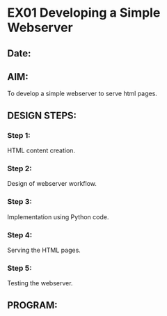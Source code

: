 # EX01 Developing a Simple Webserver
## Date:

## AIM:
To develop a simple webserver to serve html pages.

## DESIGN STEPS:
### Step 1: 
HTML content creation.

### Step 2:
Design of webserver workflow.

### Step 3:
Implementation using Python code.

### Step 4:
Serving the HTML pages.

### Step 5:
Testing the webserver.

## PROGRAM:
<!DOCTYPE html>
<html lang="en">
<head>
    <meta charset="UTF-8">
    <meta name="viewport" content="width=device-width, initial-scale=1.0">
    <title>SEC</title>
    <link rel="stylesheet" href="https://cdn.jsdelivr.net/npm/bootstrap-icons@1.11.3/font/bootstrap-icons.min.css">
    <link href="https://cdn.jsdelivr.net/npm/bootstrap@5.3.3/dist/css/bootstrap.min.css" rel="stylesheet" integrity="sha384-QWTKZyjpPEjISv5WaRU9OFeRpok6YctnYmDr5pNlyT2bRjXh0JMhjY6hW+ALEwIH" crossorigin="anonymous">
    <style>
      .icon{
        color: #cc324b;
        font-size: 25px;
        border: 0px;
        padding: 10px;
      }
      i:hover{
        color: gray;
      }
      .anc{
        color: #cc324b;
      }
      .anc:hover{
        color:gray;
      }
      .bgc{
        background-color: gainsboro;
      }

    </style>
</head>
<body>
    <div class="row border border-3 bgc">
      <div class="col-7 bgc">
        <i class="bi bi-twitter icon"></i>
        <i class="bi bi-youtube icon"></i>
        <i class="bi bi-facebook icon"></i>
        <i class="bi bi-linkedin icon"></i>
        <i class="bi bi-pinterest icon"></i>
        <i class="bi bi-whatsapp icon"></i>
        <i class="bi bi-instagram icon"></i>
      </div>
      <div class="col-3 bgc">
        <nav class="navbar navbar-expand-lg">
          <div class="container-fluid">
            <button class="navbar-toggler" type="button" data-bs-toggle="collapse" data-bs-target="#navbarSupportedContent" aria-controls="navbarSupportedContent" aria-expanded="false" aria-label="Toggle navigation">
              <span class="navbar-toggler-icon"></span>
            </button>
            <div class="collapse navbar-collapse" id="navbarSupportedContent">
              <ul class="navbar-nav me-auto mb-2 mb-lg-0">
                <li class="nav-item">
                  <a class="nav-link anc" aria-current="page" href="#">Alumni</a>
                </li>
                <li class="nav-item">
                  <a class="nav-link anc" href="#">Events</a>
                </li>
                <li class="nav-item dropdown">
                  <a class="nav-link dropdown-toggle anc" href="#" role="button" data-bs-toggle="dropdown" aria-expanded="false">
                    Department
                  </a>
                  <ul class="dropdown-menu">
                    <li><a class="dropdown-item" href="#">CSE</a></li>
                    <li><a class="dropdown-item" href="#">IT</a></li>
                    <li><a class="dropdown-item" href="#">ECE</a></li>
                    <li><a class="dropdown-item" href="#">EEE</a></li>
                    <li><a class="dropdown-item" href="#">AIML</a></li>
                    <li><a class="dropdown-item" href="#">AIDS</a></li>
                  </ul>
                </li>
            </div>
          </div>
        </nav>
      </div>
      <div class="col-2 bgc">
        <nav class="navbar">
          <div class="container-fluid">
            <form class="d-flex" role="search">
              <input class="form-control me-2" type="search" placeholder="Search" aria-label="Search">
              <button class="btn" type="submit" style="color: #cc324b;"><i class="bi bi-search"></i></button>
            </form>
          </div>
        </nav>
      </div>
    </div>
    <div style="display: flex;">
        <div style="width: 30%;">
            <div class="list-group">
                <a href="#" class="list-group-item list-group-item-action active" aria-current="true">ADMISSION ENQUIRY</a>
                <a href="#" class="list-group-item list-group-item-action">Chat with Student Ambassador</a>
                <a href="#" class="list-group-item list-group-item-action">Blogs</a>
            </div>
        </div>
        <div style="width: 70%;">
            <div id="carouselExampleIndicators" class="carousel slide" data-bs-ride="carousel">
                <div class="carousel-indicators">
                  <button type="button" data-bs-target="#carouselExampleIndicators" data-bs-slide-to="0" class="active" aria-current="true" aria-label="Slide 1"></button>
                  <button type="button" data-bs-target="#carouselExampleIndicators" data-bs-slide-to="1" aria-label="Slide 2"></button>
                  <button type="button" data-bs-target="#carouselExampleIndicators" data-bs-slide-to="2" aria-label="Slide 3"></button>
                  <button type="button" data-bs-target="#carouselExampleIndicators" data-bs-slide-to="3" aria-label="Slide 4"></button>
                  <button type="button" data-bs-target="#carouselExampleIndicators" data-bs-slide-to="4" aria-label="Slide 1"></button>
                </div>
                <div class="carousel-inner">
                  <div class="carousel-item active" data-bs-interval="2000">
                    <img src="1.jpeg" class="d-block w-100" alt="...">
                  </div>
                  <div class="carousel-item" data-bs-interval="2000">
                    <img src="2.jpg" class="d-block w-100" alt="...">
                  </div>
                  <div class="carousel-item" data-bs-interval="2000">
                    <img src="3.jpg" class="d-block w-100" alt="...">
                  </div>
                  <div class="carousel-item" data-bs-interval="2000">
                    <img src="4.jpg" class="d-block w-100" alt="...">
                  </div>
                  <div class="carousel-item" data-bs-interval="2000">
                    <img src="5.jpg" class="d-block w-100" alt="...">
                  </div>
                </div>
                <button class="carousel-control-prev" type="button" data-bs-target="#carouselExampleIndicators" data-bs-slide="prev">
                  <span class="carousel-control-prev-icon" aria-hidden="true"></span>
                  <span class="visually-hidden">Previous</span>
                </button>
                <button class="carousel-control-next" type="button" data-bs-target="#carouselExampleIndicators" data-bs-slide="next">
                  <span class="carousel-control-next-icon" aria-hidden="true"></span>
                  <span class="visually-hidden">Next</span>
                </button>
            </div>
        </div>
    </div>
    <script src="https://cdn.jsdelivr.net/npm/bootstrap@5.3.3/dist/js/bootstrap.bundle.min.js" integrity="sha384-YvpcrYf0tY3lHB60NNkmXc5s9fDVZLESaAA55NDzOxhy9GkcIdslK1eN7N6jIeHz" crossorigin="anonymous"></script>
</body>
</html>

## OUTPUT:
![alt text](<Screenshot 2024-03-27 083131.png>)

## RESULT:
The program for implementing simple webserver is executed successfully.
